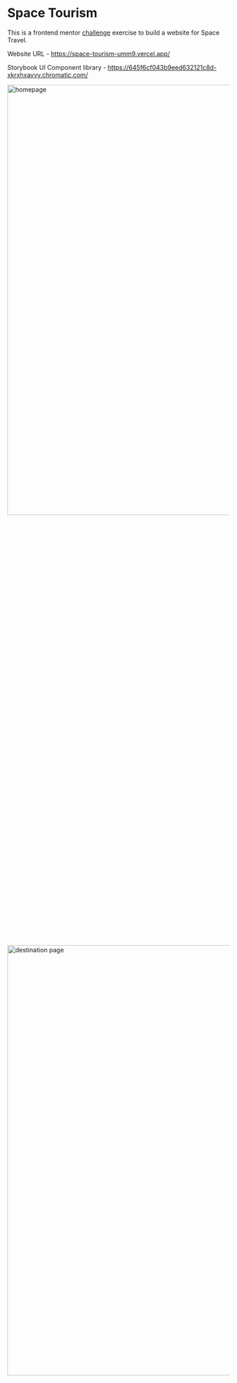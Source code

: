 # Space Tourism

This is a frontend mentor [challenge](https://www.frontendmentor.io/challenges/space-tourism-multipage-website-gRWj1URZ3) exercise to build a website for Space Travel.

Website URL - https://space-tourism-umm9.vercel.app/

Storybook UI Component library - https://645f6cf043b9eed632121c8d-xkrxhxavvy.chromatic.com/

<img src="https://github.com/puyanwei/space-tourism/assets/14803518/5d271c62-3006-44bd-87ca-3c8f6ed5f395" alt="homepage" width="700px" height="50%">
<img src="https://github.com/puyanwei/space-tourism/assets/14803518/c144b143-946a-4a06-9a5a-47af9c3c7267" alt="destination page" width="700px" height="50%">
<img src="https://github.com/puyanwei/space-tourism/assets/14803518/e80e922d-6fc0-4800-8fe8-7c2a4706531e" alt="crew page" width="700px" height="50%">
<img src="https://github.com/puyanwei/space-tourism/assets/14803518/e9eb662e-b7ef-44e5-acb1-884ef0392be7" alt="technology page" width="700px" height="50%">
----
<img src="https://github.com/puyanwei/space-tourism/assets/14803518/d15a925d-8d6d-4853-880d-2107ead7c02c" alt="technology page" width="600px">
<img src="https://github.com/puyanwei/space-tourism/assets/14803518/652d2e3d-209c-409d-b8bf-a81ab4655191" alt="technology page" width="600px">
<img src="https://github.com/puyanwei/space-tourism/assets/14803518/286cf46a-a608-483a-9b55-ae4f3cbeb65a" alt="technology page" width="600px">
<img src="https://github.com/puyanwei/space-tourism/assets/14803518/6122f726-5cc1-4c06-b164-d82ecc657e91" alt="technology page" width="600px">
----
<img src="https://github.com/puyanwei/space-tourism/assets/14803518/18b01aa5-315f-4bf6-9a50-9965aa9395e0" alt="technology page" width="400px" height="700px">
<img src="https://github.com/puyanwei/space-tourism/assets/14803518/114fb431-06c0-4adb-add4-126d83bb3dbd" alt="technology page" width="400px" height="700px">
<img src="https://github.com/puyanwei/space-tourism/assets/14803518/cf84f9c0-5c02-4c42-9b2b-c9449a84f4ac" alt="technology page" width="400px" height="700px">
<img src="https://github.com/puyanwei/space-tourism/assets/14803518/e32aff79-b348-42d3-aa42-86f457e2e9cf" alt="technology page" width="400px" height="700px">
<img src="https://github.com/puyanwei/space-tourism/assets/14803518/14970e44-5c8a-4bad-9ca7-5eefb89ca5ec" alt="technology page" width="400px" height="700px">

### Tech

- Next.js and React with Typescript
- Tailwind for styling
- Storybook for component library
- Deployment of Storybook with Chromatic
- Deployed with Vercel

### Installation

```
git clone https://github.com/puyanwei/space-tourism.git
cd space-tourism
yarn install
yarn dev
```

### Issues

##### Using Next 13 App folder (beta)

- RootLayout (`Layout.tsx` on the root of app) is the suggested place to load fonts (in their new way) which is done on the server. But since I need the Navbar on all pages, this needs to be added here too so there is conflict of having a server and client loaded component not being compatible. This needs to be done client side because of the `activeLink` logic, and there is no way to load via server and client on the same file or separating them
- Multiple font loading does not seem to work with tailwind. The custom variable names do not seem to get picked up in `tailwind.config`

##### Other Issues

- Storybook is unable to load if tailwind is using a reference to an asset in the public folder. In my instance, a reference for a background image which ommited the public folder in the url confuses Storybook into trying to find this when loading its css. Using the config `staticDirs: ["../public"],` in `main.t` doesn't seem to work.
- I Want to preview code in Storybook on how the component works, but now they've added a seperate file to show this on ALL components rather then have a tab within it which I find awful as it unnecessarily clutters storybook.
- Tried to make a preloaded image slider but maybe Next/Image is doing something under the hood. However did fix a lag issue, but can't help slower networks for this.
